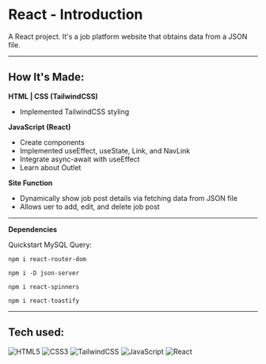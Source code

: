 # React - Introduction

A React project. It's a job platform website that obtains data from a JSON file.

<hr>

## How It's Made:

**HTML | CSS (TailwindCSS)**

- Implemented TailwindCSS styling

**JavaScript (React)**

- Create components
- Implemented useEffect, useState, Link, and NavLink
- Integrate async-await with useEffect
- Learn about Outlet

**Site Function**

- Dynamically show job post details via fetching data from JSON file
- Allows uer to add, edit, and delete job post

<hr>

**Dependencies**

Quickstart MySQL Query:

```
npm i react-router-dom
```

```
npm i -D json-server
```

```
npm i react-spinners
```

```
npm i react-toastify
```

<hr>

## Tech used:

![HTML5](https://img.shields.io/badge/-HTML5-1d1f21?style=flat&logo=HTML5&logoColor=E34F26)
![CSS3](https://img.shields.io/badge/-CSS3-1d1f21?style=flat&logo=CSS3&logoColor=1572B6)
![TailwindCSS](https://img.shields.io/badge/-TailwindCSS-1d1f21?style=flat&logo=TailwindCSS)
![JavaScript](https://img.shields.io/badge/-JavaScript-1d1f21?style=flat&logo=javascript)
![React](https://img.shields.io/badge/-React-1d1f21?style=flat&logo=react)
